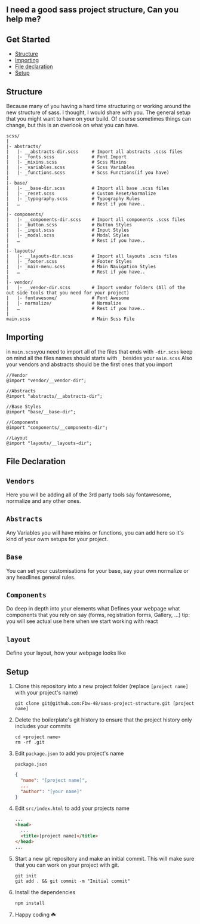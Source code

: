 ## I need a good sass project structure, Can you help me?

## Get Started

- [Structure](#structure)
- [Importing](#importing)
- [File declaration](#file-declaration)
- [Setup](#setup)

## Structure

Because many of you having a hard time structuring or working around the new structure of sass. I thought, I would share with you. The general setup that you might want to have on your build. Of course sometimes things can change, but this is an overlook on what you can have.

```
scss/
|
|- abstracts/
|	|- __abstracts-dir.scss     # Import all abstracts .scss files
|	|- _fonts.scss              # Font Import
|	|- _mixins.scss             # Scss Mixins
|	|- _variables.scss          # Scss Variables
|	|- _functions.scss          # Scss Functions(if you have)
|
|- base/
|	|- __base-dir.scss          # Import all base .scss files
|	|- _reset.scss              # Custom Reset/Normalize
|	|- _typography.scss         # Typography Rules
|	…                           # Rest if you have..
|
|- components/
|	|- __components-dir.scss    # Import all components .scss files
|	|- _button.scss             # Button Styles
|	|- _input.scss              # Input Styles
|	|- _modal.scss              # Modal Styles
|	…	                        # Rest if you have..
|
|- layouts/
|	|- __layouts-dir.scss       # Import all layouts .scss files
|	|- _footer.scss             # Footer Styles
|	|- _main-menu.scss          # Main Navigation Styles
|	…                           # Rest if you have..
|
|- vendor/
|	|- __vendor-dir.scss        # Import vendor folders (All of the out side tools that you need for your project)
|	|- fontawesome/             # Font Awesome
|	|- normalize/               # Normalize
|	…                           # Rest if you have..
|
main.scss                       # Main Scss File
```

## Importing

in `main.scss`you need to import all of the files that ends with `-dir.scss`
keep on mind all the files names should starts with `_` besides your `main.scss`
Also your vendors and abstracts should be the first ones that you import

```
//Vendor
@import "vendor/__vendor-dir";

//Abstracts
@import "abstracts/__abstracts-dir";

//Base Styles
@import "base/__base-dir";

//Components
@import "components/__components-dir";

//Layout
@import "layouts/__layouts-dir";

```

## File Declaration

## `Vendors`

Here you will be adding all of the 3rd party tools say fontawesome, normalize and any other ones.

## `Abstracts`

Any Variables you will have mixins or functions, you can add here so it's kind of your owm setups for your project.

## `Base`

You can set your customisations for your base, say your own normalize or any headlines general rules.

## `Components`

Do deep in depth into your elements what Defines your webpage what components that you rely on say (forms, registration forms, Gallery, ...)
tip: you will see actual use here when we start working with react

## `layout`

Define your layout, how your webpage looks like

## Setup

1. Clone this repository into a new project folder (replace `[project name]` with your project's name)

   ```
   git clone git@github.com:Fbw-48/sass-project-structure.git [project name]
   ```

1. Delete the boilerplate's git history to ensure that the project history only includes your commits

   ```
   cd <project name>
   rm -rf .git
   ```

1. Edit `package.json` to add you project's name

   `package.json`

   ```json
   {
     "name": "[project name]",
     ...
     "author": "[your name]"
   }
   ```

1. Edit `src/index.html` to add your projects name

   ```html
   ...
   <head>
     ...
     <title>[project name]</title>
   </head>
   ...
   ```

1. Start a new git repository and make an initial commit. This will make sure that you can work on your project with git.

   ```
   git init
   git add . && git commit -m "Initial commit"
   ```
1. Install the dependencies

   ```
   npm install
   ```

1. Happy coding ☘️ 
